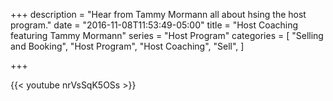 +++
description = "Hear from Tammy Mormann all about hsing the host program."
date = "2016-11-08T11:53:49-05:00"
title = "Host Coaching featuring Tammy Mormann"
series = "Host Program"
categories = [
  "Selling and Booking",
  "Host Program",
  "Host Coaching",
  "Sell",
]

+++

{{< youtube nrVsSqK5OSs >}}
